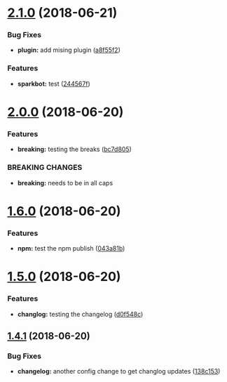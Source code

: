 # [2.1.0](https://github.com/collab-ui/automatetest/compare/v2.0.0...v2.1.0) (2018-06-21)


### Bug Fixes

* **plugin:** add mising plugin ([a8f55f2](https://github.com/collab-ui/automatetest/commit/a8f55f2))


### Features

* **sparkbot:** test ([244567f](https://github.com/collab-ui/automatetest/commit/244567f))

# [2.0.0](https://github.com/collab-ui/automatetest/compare/v1.6.0...v2.0.0) (2018-06-20)


### Features

* **breaking:** testing the breaks ([bc7d805](https://github.com/collab-ui/automatetest/commit/bc7d805))


### BREAKING CHANGES

* **breaking:** needs to be in all caps

# [1.6.0](https://github.com/collab-ui/automatetest/compare/v1.5.0...v1.6.0) (2018-06-20)


### Features

* **npm:** test the npm publish ([043a81b](https://github.com/collab-ui/automatetest/commit/043a81b))

# [1.5.0](https://github.com/collab-ui/automatetest/compare/v1.4.1...v1.5.0) (2018-06-20)


### Features

* **changlog:** testing the changelog ([d0f548c](https://github.com/collab-ui/automatetest/commit/d0f548c))

## [1.4.1](https://github.com/collab-ui/automatetest/compare/v1.4.0...v1.4.1) (2018-06-20)


### Bug Fixes

* **changelog:** another config change to get changlog updates ([138c153](https://github.com/collab-ui/automatetest/commit/138c153))
